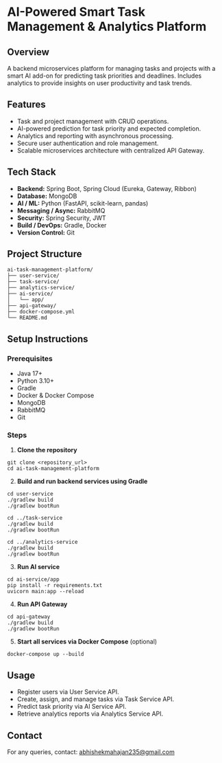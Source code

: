 # AI-Powered Smart Task Management & Analytics Platform

## Overview
A backend microservices platform for managing tasks and projects with a smart AI add-on for predicting task priorities and deadlines. Includes analytics to provide insights on user productivity and task trends.

## Features
- Task and project management with CRUD operations.
- AI-powered prediction for task priority and expected completion.
- Analytics and reporting with asynchronous processing.
- Secure user authentication and role management.
- Scalable microservices architecture with centralized API Gateway.

## Tech Stack
- **Backend:** Spring Boot, Spring Cloud (Eureka, Gateway, Ribbon)
- **Database:** MongoDB
- **AI / ML:** Python (FastAPI, scikit-learn, pandas)
- **Messaging / Async:** RabbitMQ
- **Security:** Spring Security, JWT
- **Build / DevOps:** Gradle, Docker
- **Version Control:** Git

## Project Structure
```
ai-task-management-platform/
├── user-service/
├── task-service/
├── analytics-service/
├── ai-service/
│   └── app/
├── api-gateway/
├── docker-compose.yml
└── README.md
```

## Setup Instructions

### Prerequisites
- Java 17+
- Python 3.10+
- Gradle
- Docker & Docker Compose
- MongoDB
- RabbitMQ
- Git

### Steps
1. **Clone the repository**
```
git clone <repository_url>
cd ai-task-management-platform
```

2. **Build and run backend services using Gradle**
```
cd user-service
./gradlew build
./gradlew bootRun

cd ../task-service
./gradlew build
./gradlew bootRun

cd ../analytics-service
./gradlew build
./gradlew bootRun
```

3. **Run AI service**
```
cd ai-service/app
pip install -r requirements.txt
uvicorn main:app --reload
```

4. **Run API Gateway**
```
cd api-gateway
./gradlew build
./gradlew bootRun
```

5. **Start all services via Docker Compose** (optional)
```
docker-compose up --build
```

## Usage
- Register users via User Service API.
- Create, assign, and manage tasks via Task Service API.
- Predict task priority via AI Service API.
- Retrieve analytics reports via Analytics Service API.

## Contact
For any queries, contact: abhishekmahajan235@gmail.com

